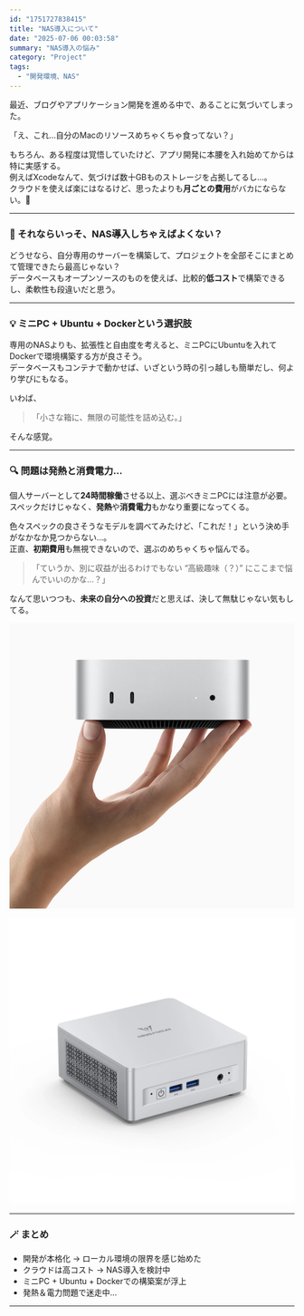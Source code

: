 ```yaml
---
id: "1751727838415"
title: "NAS導入について"
date: "2025-07-06 00:03:58"
summary: "NAS導入の悩み"
category: "Project"
tags:
  - "開発環境、NAS"
---
```


最近、ブログやアプリケーション開発を進める中で、あることに気づいてしまった。

「え、これ…自分のMacのリソースめちゃくちゃ食ってない？」

もちろん、ある程度は覚悟していたけど、アプリ開発に本腰を入れ始めてからは特に実感する。  
例えばXcodeなんて、気づけば数十GBものストレージを占拠してるし…。  
クラウドを使えば楽にはなるけど、思ったよりも**月ごとの費用**がバカにならない。🫠

---

### 🤔 それならいっそ、NAS導入しちゃえばよくない？

どうせなら、自分専用のサーバーを構築して、プロジェクトを全部そこにまとめて管理できたら最高じゃない？  
データベースもオープンソースのものを使えば、比較的**低コスト**で構築できるし、柔軟性も段違いだと思う。

---

### 💡 ミニPC + Ubuntu + Dockerという選択肢

専用のNASよりも、拡張性と自由度を考えると、ミニPCにUbuntuを入れてDockerで環境構築する方が良さそう。  
データベースもコンテナで動かせば、いざという時の引っ越しも簡単だし、何より学びにもなる。

いわば、

> 「小さな箱に、無限の可能性を詰め込む。」

そんな感覚。

---

### 🔍 問題は発熱と消費電力…

個人サーバーとして**24時間稼働**させる以上、選ぶべきミニPCには注意が必要。  
スペックだけじゃなく、**発熱**や**消費電力**もかなり重要になってくる。

色々スペックの良さそうなモデルを調べてみたけど、「これだ！」という決め手がなかなか見つからない…。  
正直、**初期費用**も無視できないので、選ぶのめちゃくちゃ悩んでる。

> 「ていうか、別に収益が出るわけでもない “高級趣味（？）” にここまで悩んでいいのかな…？」

なんて思いつつも、**未来の自分への投資**だと思えば、決して無駄じゃない気もしてる。


![image](https://raw.githubusercontent.com/Kim-kyuho/kyulog/main/public/blog-images/d0c4a4a3-1f2d-4a3f-b454-b2fda9bb2579.jpg)

![image](https://raw.githubusercontent.com/Kim-kyuho/kyulog/main/public/blog-images/a1a6f643-4a8f-4c4b-a608-017fa9e8cd5e.webp)

---

### 🪄 まとめ

- 開発が本格化 → ローカル環境の限界を感じ始めた  
- クラウドは高コスト → NAS導入を検討中  
- ミニPC + Ubuntu + Dockerでの構築案が浮上  
- 発熱＆電力問題で迷走中…

---



